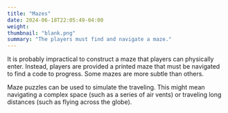 ```yaml
---
title: "Mazes"
date: 2024-06-18T22:05:49-04:00
weight:
thumbnail: "blank.png"
summary: "The players must find and navigate a maze."
---
```


It is probably impractical to construct a maze that players can physically
enter. Instead, players are provided a printed maze that must be navigated
to find a code to progress. Some mazes are more subtle than others.

Maze puzzles can be used to simulate the traveling. This might mean
navigating a complex space (such as a series of air vents) or traveling
long distances (such as flying across the globe).
